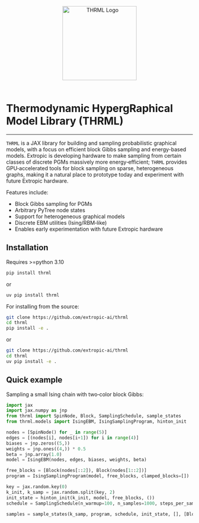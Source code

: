 <div align="center">
  <img src="_static/logo/logo.svg" alt="THRML Logo" width="200" style="margin-bottom: 20px;">
</div>

# **Thermodynamic HypergRaphical Model Library (THRML)**

---

`THRML` is a JAX library for building and sampling probabilistic graphical models, with a focus on efficient block Gibbs sampling and energy-based models. Extropic is developing hardware to make sampling from certain classes of discrete PGMs massively more energy‑efficient; `THRML` provides GPU‑accelerated tools for block sampling on sparse, heterogeneous graphs, making it a natural place to prototype today and experiment with future Extropic hardware.

Features include:

- Block Gibbs sampling for PGMs
- Arbitrary PyTree node states
- Support for heterogeneous graphical models
- Discrete EBM utilities (Ising/RBM‑like)
- Enables early experimentation with future Extropic hardware

## Installation

Requires >=python 3.10

```bash
pip install thrml
```

or

```bash
uv pip install thrml
```

For installing from the source:

```bash
git clone https://github.com/extropic-ai/thrml
cd thrml
pip install -e .
```

or

```bash
git clone https://github.com/extropic-ai/thrml
cd thrml
uv pip install -e .
```

## Quick example

Sampling a small Ising chain with two‑color block Gibbs:

```python
import jax
import jax.numpy as jnp
from thrml import SpinNode, Block, SamplingSchedule, sample_states
from thrml.models import IsingEBM, IsingSamplingProgram, hinton_init

nodes = [SpinNode() for _ in range(5)]
edges = [(nodes[i], nodes[i+1]) for i in range(4)]
biases = jnp.zeros((5,))
weights = jnp.ones((4,)) * 0.5
beta = jnp.array(1.0)
model = IsingEBM(nodes, edges, biases, weights, beta)

free_blocks = [Block(nodes[::2]), Block(nodes[1::2])]
program = IsingSamplingProgram(model, free_blocks, clamped_blocks=[])

key = jax.random.key(0)
k_init, k_samp = jax.random.split(key, 2)
init_state = hinton_init(k_init, model, free_blocks, ())
schedule = SamplingSchedule(n_warmup=100, n_samples=1000, steps_per_sample=2)

samples = sample_states(k_samp, program, schedule, init_state, [], [Block(nodes)])
```
